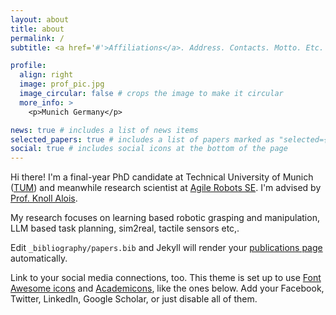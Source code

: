 ```yaml
---
layout: about
title: about
permalink: /
subtitle: <a href='#'>Affiliations</a>. Address. Contacts. Motto. Etc.

profile:
  align: right
  image: prof_pic.jpg
  image_circular: false # crops the image to make it circular
  more_info: >
    <p>Munich Germany</p>

news: true # includes a list of news items
selected_papers: true # includes a list of papers marked as "selected={true}"
social: true # includes social icons at the bottom of the page
---
```


Hi there! I'm a final-year PhD candidate at Technical University of Munich ([TUM](https://www.tum.de/en)) and meanwhile research scientist at [Agile Robots SE](https://www.agile-robots.com/en/). I'm advised by [Prof. Knoll Alois](https://www.ce.cit.tum.de/air/people/prof-dr-ing-habil-alois-knoll).

My research focuses on learning based robotic grasping and manipulation, LLM based task planning, sim2real, tactile sensors etc,.

Edit `_bibliography/papers.bib` and Jekyll will render your [publications page](/al-folio/publications/) automatically.

Link to your social media connections, too. This theme is set up to use [Font Awesome icons](https://fontawesome.com/) and [Academicons](https://jpswalsh.github.io/academicons/), like the ones below. Add your Facebook, Twitter, LinkedIn, Google Scholar, or just disable all of them.
